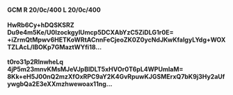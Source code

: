 #### GCM R 20/0c/400 L 20/0c/400
**HwRb6Cy+hDQSKSRZ**<br/>**Du9e4m5Ke/U0lzockgyIUmcp5DCXAbYzC5ZiDLG1r0E=**<br/>**+iZrmQtMpwv6HETKoWRtACnnFeCjeoZK0Z0ycNdJKwKfaIgyLYdg+WOXTZLAcL/lBOKp7GMaztWYfi18...**<br/><br/>
**t0ro31p2RlnwheLq**<br/>**4jP5m23mnvKMsMJeVJpBlDLT5xHVOr0T6pL4WPUmIaM=**<br/>**8Kk+eH5J00nQ2mzXfOxRPC9aY2K4GvRpuwKJGSMErxQ7bK9j3Hy2aUfywgbQa2E3eXXmzhwewoax11ng...**